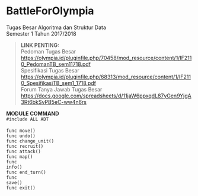 # BattleForOlympia
Tugas Besar Algoritma dan Struktur Data<br/>
Semester 1 Tahun 2017/2018<br/>

> **LINK PENTING:**<br/>
Pedoman Tugas Besar<br/>
https://olympia.id/pluginfile.php/70458/mod_resource/content/1/IF2110_PedomanTB_sem11718.pdf<br/>
Spesifikasi Tugas Besar<br/>
https://olympia.id/pluginfile.php/68313/mod_resource/content/1/IF2110_SpesifikasiTB_sem1_1718.pdf<br/>
Forum Tanya Jawab Tugas Besar<br/>
https://docs.google.com/spreadsheets/d/11jaW6ppxqdL87yGen9YjgA3Rt6bkSvPB5eC-ww4n6rs<br/>

**MODULE COMMAND**<br/>
<code>#include ALL ADT </code><br/>
<code>func move()</code><br/>
<code>func undo()</code><br/>
<code>func change_unit()</code><br/>
<code>func recruit()</code><br/>
<code>func attack()</code><br/>
<code>func map()</code><br/>
<code>func info()</code><br/>
<code>func end_turn()</code><br/>
<code>func save()</code><br/>
<code>func exit()</code><br/>
